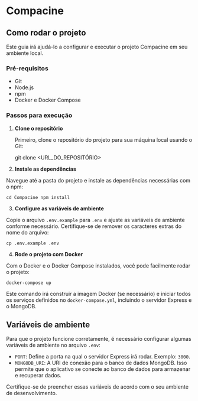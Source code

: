 # Compacine

## Como rodar o projeto

Este guia irá ajudá-lo a configurar e executar o projeto Compacine em seu ambiente local.

### Pré-requisitos

- Git
- Node.js
- npm
- Docker e Docker Compose

### Passos para execução

1. **Clone o repositório**

   Primeiro, clone o repositório do projeto para sua máquina local usando o Git:

    git clone <URL_DO_REPOSITÓRIO>

2. **Instale as dependências**

Navegue até a pasta do projeto e instale as dependências necessárias com o npm:

    cd Compacine npm install

3. **Configure as variáveis de ambiente**

Copie o arquivo `.env.example` para `.env` e ajuste as variáveis de ambiente conforme necessário. Certifique-se de remover os caracteres extras do nome do arquivo:

    cp .env.example .env

4. **Rode o projeto com Docker**

Com o Docker e o Docker Compose instalados, você pode facilmente rodar o projeto:

    docker-compose up

Este comando irá construir a imagem Docker (se necessário) e iniciar todos os serviços definidos no `docker-compose.yml`, incluindo o servidor Express e o MongoDB.

## Variáveis de ambiente

Para que o projeto funcione corretamente, é necessário configurar algumas variáveis de ambiente no arquivo `.env`:

- `PORT`: Define a porta na qual o servidor Express irá rodar. Exemplo: `3000`.
- `MONGODB_URI`: A URI de conexão para o banco de dados MongoDB. Isso permite que o aplicativo se conecte ao banco de dados para armazenar e recuperar dados.

Certifique-se de preencher essas variáveis de acordo com o seu ambiente de desenvolvimento.